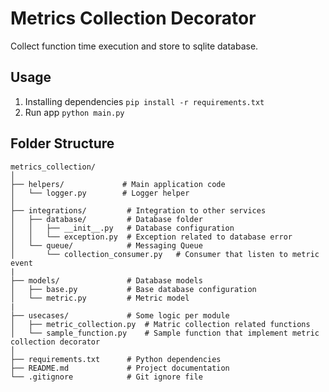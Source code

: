 # Metrics Collection Decorator

Collect function time execution and store to sqlite database.

## Usage

1. Installing dependencies
```pip install -r requirements.txt```
2. Run app
```python main.py```

## Folder Structure

```plaintext
metrics_collection/
│
├── helpers/             # Main application code
│   └── logger.py        # Logger helper
│
├── integrations/         # Integration to other services
│   ├── database/         # Database folder
│   │   ├── __init__.py   # Database configuration
│   │   └── exception.py  # Exception related to database error
│   └── queue/            # Messaging Queue
│       └── collection_consumer.py   # Consumer that listen to metric event
|
├── models/               # Database models
│   ├── base.py           # Base database configuration
│   └── metric.py         # Metric model
|
├── usecases/             # Some logic per module
│   ├── metric_collection.py  # Matric collection related functions
│   └── sample_function.py    # Sample function that implement metric collection decorator
│
├── requirements.txt      # Python dependencies
├── README.md             # Project documentation
└── .gitignore            # Git ignore file
